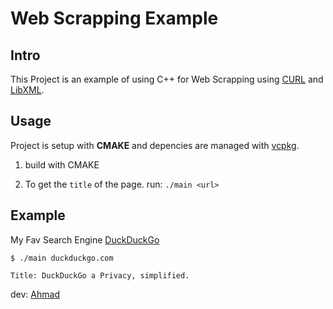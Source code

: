 # Web Scrapping Example

## Intro

This Project is an example of using C++ for Web Scrapping using [CURL](https://curl.haxx.se/) and [LibXML](http://xmlsoft.org/).

## Usage

Project is setup with **CMAKE** and depencies are managed with [vcpkg](https://github.com/Microsoft/vcpkg).

1. build with CMAKE

2) To get the `title` of the page. run: `./main <url>`

## Example

My Fav Search Engine [DuckDuckGo](https://duckduckgo.com/)

```
$ ./main duckduckgo.com

Title: DuckDuckGo a Privacy, simplified.
```

dev: [Ahmad](https://github.com/ahmad2smile)
